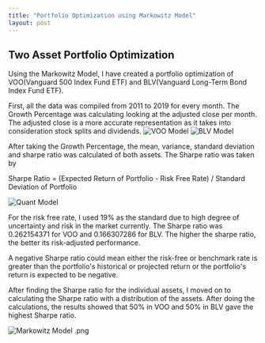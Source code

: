 ```yaml
---
title: "Portfolio Optimization using Markowitz Model"
layout: post
---
```



## Two Asset Portfolio Optimization

Using the Markowitz Model, I have created a portfolio optimization of VOO(Vanguard 500 Index Fund ETF) and BLV(Vanguard Long-Term Bond Index Fund ETF).

First, all the data was compiled from 2011 to 2019 for every month. The Growth Percentage was calculating looking at the adjusted close per month. The adjusted close is a more accurate representation as it takes into consideration stock splits and dividends. 
![VOO Model](https://github.com/nicholasketo/nicholaseto/assets/145606057/04980c56-ac39-4653-9148-93fe86dfb67a)
![BLV Model](https://github.com/nicholasketo/nicholaseto/assets/145606057/d576636d-f59c-4f65-a508-e7a8ba7bbb1a)

After taking the Growth Percentage, the mean, variance, standard deviation and sharpe ratio was calculated of both assets. 
The Sharpe ratio was taken by 

Sharpe Ratio = (Expected Return of Portfolio - Risk Free Rate) / Standard Deviation of Portfolio

![Quant Model](https://github.com/nicholasketo/nicholaseto/assets/145606057/c21353ea-e01f-45f2-95df-ef5e2d0e2c73)


For the risk free rate, I used 19% as the standard due to high degree of uncertainty and risk in the market currently. 
The Sharpe ratio was 0.262154371 for VOO and 0.166307286 for BLV. The higher the sharpe ratio, the better its risk-adjusted performance. 

A negative Sharpe ratio could mean either the risk-free or benchmark rate is greater than the portfolio's historical or projected return or the portfolio's return is expected to be negative. 

After finding the Sharpe ratio for the individual assets, I moved on to calculating the Sharpe ratio with a distribution of the assets. After doing the calculations, the results showed that 50% in VOO and 50% in BLV gave the highest Sharpe ratio. 

![Markowitz Model .png](https://github.com/nicholasketo/nicholaseto/assets/145606057/a1d23519-b831-4b29-8798-a84b1a126133)
